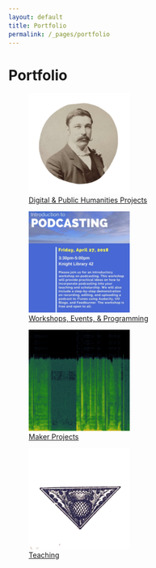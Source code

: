 ```yaml
---
layout: default
title: Portfolio
permalink: /_pages/portfolio
---
```


<h1>Portfolio</h1>

<div class="grid-container">
  <div class="grid-item"> <figure>
  <a href="www.courtneyafloyd.com/DH-PH.html"><img src="/images/hume.png" alt="Photo of Fergus Hume over a spreadsheet." width="200" height="200"></a>
   <figcaption><a href="www.courtneyafloyd.com/DH-PH.html" text-align="center">Digital & Public Humanities Projects</a></figcaption></figure> </div>
  
  <div class="grid-item"> <figure>
  <a href="www.courtneyafloyd.com/workshops-etc.html"><img src="/images/podcastingflyer-1htynae.jpg" alt="Podcasting workshop flyer" width="200" height="200"></a>
   <figcaption><a href="www.courtneyafloyd.com/workshops-etc.html" text-align="center">Workshops, Events, & Programming</a></figcaption> </figure>  </div>

<div class="grid-item"> <figure>
  <a href="www.courtneyafloyd.com/makerprojects.html"> <img src="/images/spectrogram-of-the-sonnet-e1539800276138.png" alt="Spectrogram of Alan Rickman reading Shakespeare's Sonnet 130." width="200" height="200"> </a>
   <figcaption><a href="www.courtneyafloyd.com/makerprojects.html" text-align="center">Maker Projects</a></figcaption>
</figure>  </div>

<div class="grid-item"> <figure>
  <a href="www.courtneyafloyd.com/teaching.html"><img src="/images/thistle.png" alt="Woodcut illustration of a thistle" width="200" height="200"></a>
   <figcaption><a href="www.courtneyafloyd.com/teaching.html" text-align="center">Teaching</a></figcaption>
</figure>  </div>

</div>

